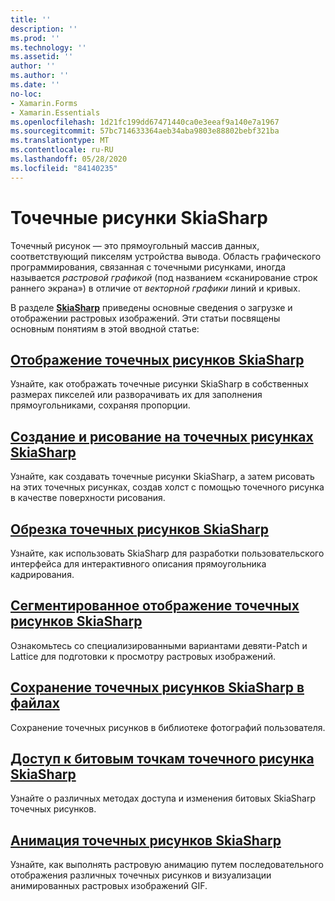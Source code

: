 ```yaml
---
title: ''
description: ''
ms.prod: ''
ms.technology: ''
ms.assetid: ''
author: ''
ms.author: ''
ms.date: ''
no-loc:
- Xamarin.Forms
- Xamarin.Essentials
ms.openlocfilehash: 1d21fc199dd67471440ca0e3eeaf9a140e7a1967
ms.sourcegitcommit: 57bc714633364aeb34aba9803e88802bebf321ba
ms.translationtype: MT
ms.contentlocale: ru-RU
ms.lasthandoff: 05/28/2020
ms.locfileid: "84140235"
---
```

# <a name="skiasharp-bitmaps"></a>Точечные рисунки SkiaSharp

Точечный рисунок — это прямоугольный массив данных, соответствующий пикселям устройства вывода. Область графического программирования, связанная с точечными рисунками, иногда называется _растровой графикой_ (под названием «сканирование строк раннего экрана») в отличие от _векторной графики_ линий и кривых. 

В разделе **[SkiaSharp](../basics/bitmaps.md)** приведены основные сведения о загрузке и отображении растровых изображений. Эти статьи посвящены основным понятиям в этой вводной статье:

## <a name="displaying-skiasharp-bitmaps"></a>[Отображение точечных рисунков SkiaSharp](displaying.md)

Узнайте, как отображать точечные рисунки SkiaSharp в собственных размерах пикселей или разворачивать их для заполнения прямоугольниками, сохраняя пропорции.

## <a name="creating-and-drawing-on-skiasharp-bitmaps"></a>[Создание и рисование на точечных рисунках SkiaSharp](drawing.md)

Узнайте, как создавать точечные рисунки SkiaSharp, а затем рисовать на этих точечных рисунках, создав холст с помощью точечного рисунка в качестве поверхности рисования.

## <a name="cropping-skiasharp-bitmaps"></a>[Обрезка точечных рисунков SkiaSharp](cropping.md)

Узнайте, как использовать SkiaSharp для разработки пользовательского интерфейса для интерактивного описания прямоугольника кадрирования.

## <a name="segmented-display-of-skiasharp-bitmaps"></a>[Сегментированное отображение точечных рисунков SkiaSharp](segmented.md)

Ознакомьтесь со специализированными вариантами девяти-Patch и Lattice для подготовки к просмотру растровых изображений.

## <a name="saving-skiasharp-bitmaps-to-files"></a>[Сохранение точечных рисунков SkiaSharp в файлах](saving.md)

Сохранение точечных рисунков в библиотеке фотографий пользователя.

## <a name="accessing-skiasharp-bitmap-pixel-bits"></a>[Доступ к битовым точкам точечного рисунка SkiaSharp](pixel-bits.md)

Узнайте о различных методах доступа и изменения битовых SkiaSharp точечных рисунков.

## <a name="animating-skiasharp-bitmaps"></a>[Анимация точечных рисунков SkiaSharp](animating.md)

Узнайте, как выполнять растровую анимацию путем последовательного отображения различных точечных рисунков и визуализации анимированных растровых изображений GIF.
